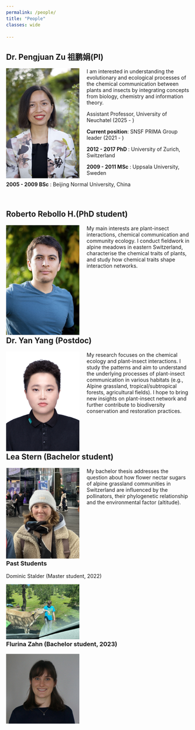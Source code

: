 ```yaml
---
permalink: /people/
title: "People"
classes: wide

---
```


<div style="clear: both">
    <h2>Dr. Pengjuan Zu 祖鹏娟(PI)</h2>
    <div style="float: left; margin-right: 20px">
        <img src="../assets/images/PZu_2022_3.jpg" width="200" alt="Pengjuan Zu">
    </div>
    <div>
        <p>I am interested in understanding the evolutionary and ecological processes of the chemical communication between plants and insects by integrating concepts from biology, chemistry and information theory.</p>
        <div>
            <p class="small"> Assistant Professor, University of Neuchatel  (2025 - ) </p>
            <p class="small"><b>Current position</b>: SNSF PRIMA Group leader (2021 - ) </p>
            <p class="small"><b>2012 - 2017 PhD </b>: University of Zurich, Switzerland </p>
            <p class="small"><b>2009 - 2011 MSc </b>: Uppsala University, Sweden </p>
            <p class="small"><b>2005 - 2009 BSc </b>: Beijing Normal University, China </p>
        </div>
    </div>
</div>
<br>


<div style="clear: both">
<h2>Roberto Rebollo H.(PhD student)</h2>
<div style="float: left; margin-right: 20px">
    <img src="../assets/images/Picture_Roberto_RH.jpg" width="200" alt="Roberto Rebollo H.">
</div>
<div>    
    <p> My main interests are plant-insect interactions, chemical communication and community ecology. I conduct fieldwork in alpine meadows in eastern Switzerland, characterise the chemical traits of plants, and study how chemical traits shape interaction networks. </p>
</div>
</div>
<br>


<div style="clear: both">
<h2>Dr. Yan Yang (Postdoc)</h2>
<div style="float: left; margin-right: 20px">
    <img src="../assets/images/Yan Yang.jpg" width="200" alt="Yan Yang">
</div>
<div>
    <p>My research focuses on the chemical ecology and plant-insect interactions. I study the patterns and aim to understand the underlying processes of plant-insect communication in various habitats (e.g., Alpine grassland, tropical/subtropical forests, agricultural fields). I hope to bring new insights on plant-insect network and further contribute to biodiversity conservation and restoration practices.</p>
    </div>
</div>
<br>

<div style="clear: both">
<h2>Lea Stern (Bachelor student)</h2>
 <div style="float: left; margin-right: 20px">
    <img src="../assets/images/Lea Stern.jpg" width="200" alt="Picture name">
 </div>
 <div>    
    <p> My bachelor thesis addresses the question about how flower nectar sugars of alpine grassland communities in Switzerland are influenced by the pollinators, their phylogenetic relationship and the environmental factor (altitude).</p>
 </div>
</div>
<br>




<div style="clear: both">
<h3>Past Students</h3>
<p>Dominic Stalder (Master student, 2022)
</p>
<div style="float: left; margin-right: 20px">
    <img src="../assets/images/DStalder.JPG" width="200" alt="Dominic Stalder">
 </div>

<div style="clear: both">
<h3>Flurina Zahn (Bachelor student, 2023)</h3>
 <div style="float: left; margin-right: 20px">
    <img src="../assets/images/Flurina Zahn.jpg" width="200" alt="Picture name">
 </div>
 <div>    
    <p></p>
 </div>
</div>
<br>

</div>
